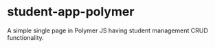 # student-app-polymer
A simple single page in Polymer JS having student management CRUD functionality. 

